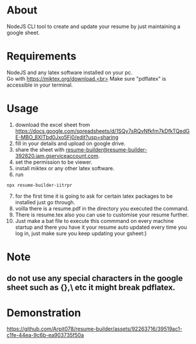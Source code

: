 # About
NodeJS CLI tool to create and update your resume by just maintaining a google sheet.

# Requirements
NodeJS and any latex software installed on your pc.<br>
Go with https://miktex.org/download.<br>
Make sure "pdflatex" is accessible in your terminal.

# Usage
1. download the excel sheet from https://docs.google.com/spreadsheets/d/1SQy7sRQvNfkfm7kDfkTQedGE-MBO_8XITbd0Jxo5Fj0/edit?usp=sharing
2. fill in your details and upload on google drive.
3. share the sheet with resume-builder@resume-builder-392620.iam.gserviceaccount.com.
4. set the permission to be viewer.
5. install miktex or any other latex software.
6. run
```
npx resume-builder-iitrpr
```
7. for the first time it is going to ask for certain latex packages to be installed just go through.
8. voilla there is a resume.pdf in the directory you executed the command.
9. There is resume.tex also you can use to customise your resume further.
10. Just make a bat file to execute this commmand on every machine startup and there you have it your resume auto updated every time you log in, just make sure you keep updating your gsheet:}


# Note
## do not use any special characters in the google sheet such as {},\ etc it might break pdflatex.

# Demonstration

https://github.com/Arpit078/resume-builder/assets/92263716/39519ac1-c1fe-44ea-9c6b-ea903735f50a


